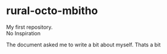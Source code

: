 # rural-octo-mbitho
My first repository.  
No Inspiration

The document asked me to write a bit about myself. Thats a bit

